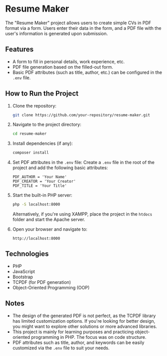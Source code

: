 # Resume Maker

The "Resume Maker" project allows users to create simple CVs in PDF format via a form. Users enter their data in the form, and a PDF file with the user's information is generated upon submission.

## Features

- A form to fill in personal details, work experience, etc.
- PDF file generation based on the filled-out form.
- Basic PDF attributes (such as title, author, etc.) can be configured in the `.env` file.

## How to Run the Project

1. Clone the repository:
    ```bash
    git clone https://github.com/your-repository/resume-maker.git
    ```

2. Navigate to the project directory:
    ```bash
    cd resume-maker
    ```

3. Install dependencies (if any):
    ```bash
    composer install
    ```

4. Set PDF attributes in the `.env` file:
    Create a `.env` file in the root of the project and add the following basic attributes:
    ```
    PDF_AUTHOR = 'Your Name'
    PDF_CREATOR = 'Your Creator'
    PDF_TITLE = 'Your Title'
    ```

5. Start the built-in PHP server:
    ```bash
    php -S localhost:8000
    ```
    Alternatively, if you're using XAMPP, place the project in the `htdocs` folder and start the Apache server.

6. Open your browser and navigate to:
    ```
    http://localhost:8000
    ```

## Technologies

- PHP
- JavaScript
- Bootstrap
- TCPDF (for PDF generation)
- Object-Oriented Programming (OOP)

## Notes

- The design of the generated PDF is not perfect, as the TCPDF library has limited customization options. If you're looking for better design, you might want to explore other solutions or more advanced libraries.
- This project is mainly for learning purposes and practicing object-oriented programming in PHP. The focus was on code structure.
- PDF attributes such as title, author, and keywords can be easily customized via the `.env` file to suit your needs.
